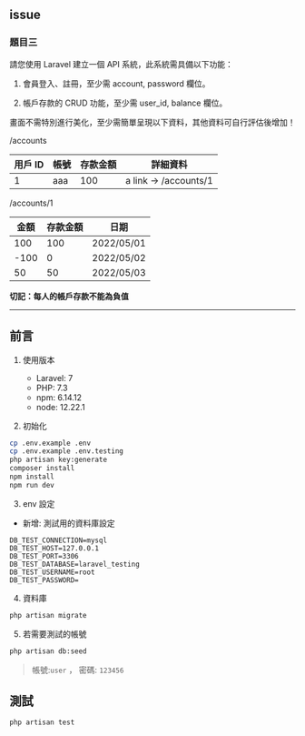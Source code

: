 ## issue 

### 題目三

請您使用 Laravel 建立一個 API 系統，此系統需具備以下功能：

1. 會員登入、註冊，至少需 account, password 欄位。

2. 帳戶存款的 CRUD 功能，至少需 user_id, balance 欄位。

畫面不需特別進行美化，至少需簡單呈現以下資料，其他資料可自行評估後增加！

/accounts

| 用戶 ID | 帳號 | 存款金額 | 詳細資料 |
| --- | --- | --- | --- |
| 1 | aaa | 100 | a link -> /accounts/1 |

/accounts/1

| 金額 | 存款金額 | 日期 |
| --- | --- | --- |
| 100 | 100 | 2022/05/01 |
| -100 | 0 | 2022/05/02 |
| 50 | 50 | 2022/05/03 |

**切記：每人的帳戶存款不能為負值**

---

## 前言

1. 使用版本
    -  Laravel: 7
    -  PHP: 7.3
    -  npm: 6.14.12
    -  node: 12.22.1

2.  初始化
```bash
cp .env.example .env
cp .env.example .env.testing
php artisan key:generate
composer install
npm install
npm run dev
```

3. env 設定 

- 新增: 測試用的資料庫設定
```
DB_TEST_CONNECTION=mysql
DB_TEST_HOST=127.0.0.1
DB_TEST_PORT=3306
DB_TEST_DATABASE=laravel_testing
DB_TEST_USERNAME=root
DB_TEST_PASSWORD=
```

4. 資料庫
```bash
php artisan migrate
```

5. 若需要測試的帳號  
```bash
php artisan db:seed
```
> 帳號:`user` ， 密碼: `123456`

## 測試

```bash
php artisan test
```